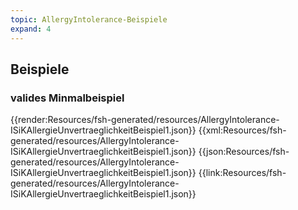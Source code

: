 ```yaml
---
topic: AllergyIntolerance-Beispiele
expand: 4
---
```

## Beispiele

### valides Minmalbeispiel
<tabs>
    <tab title="Übersicht">      
        {{render:Resources/fsh-generated/resources/AllergyIntolerance-ISiKAllergieUnvertraeglichkeitBeispiel1.json}}
    </tab>
    <tab title="XML">      
        {{xml:Resources/fsh-generated/resources/AllergyIntolerance-ISiKAllergieUnvertraeglichkeitBeispiel1.json}}
    </tab>
    <tab title="JSON">
        {{json:Resources/fsh-generated/resources/AllergyIntolerance-ISiKAllergieUnvertraeglichkeitBeispiel1.json}}
    </tab>
    <tab title="Link">
        {{link:Resources/fsh-generated/resources/AllergyIntolerance-ISiKAllergieUnvertraeglichkeitBeispiel1.json}}
    </tab>
</tabs>